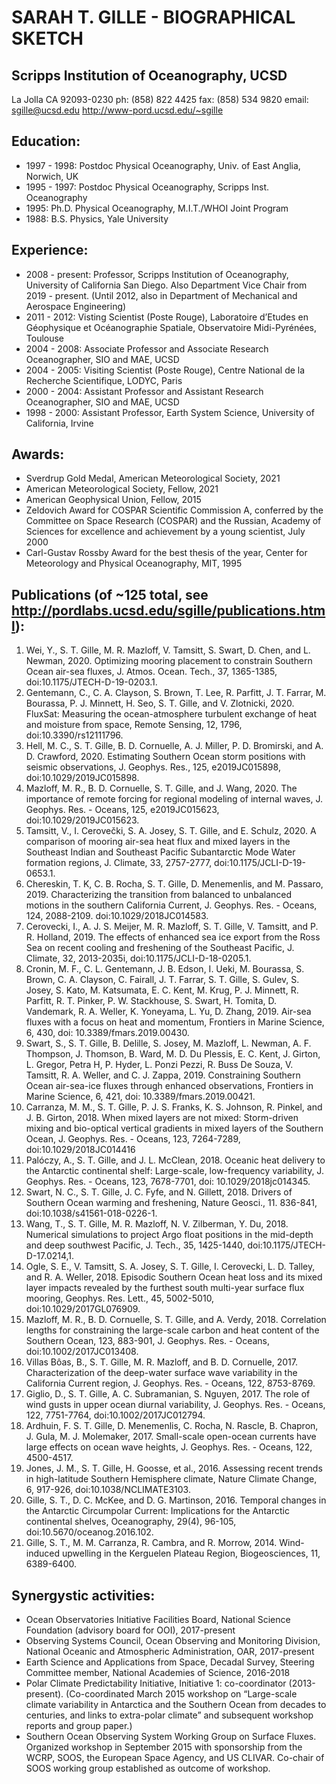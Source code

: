 # SARAH T. GILLE - BIOGRAPHICAL  SKETCH
## Scripps Institution of Oceanography, UCSD
La Jolla CA 92093-0230
ph: (858) 822 4425 fax: (858) 534 9820
email: sgille@ucsd.edu http://www-pord.ucsd.edu/~sgille

## Education:
- 1997 - 1998: Postdoc Physical Oceanography, Univ. of East Anglia, Norwich, UK
- 1995 - 1997: Postdoc Physical Oceanography, Scripps Inst. Oceanography
- 1995: Ph.D. Physical Oceanography, M.I.T./WHOI Joint Program
- 1988: B.S. Physics, Yale University

## Experience:
- 2008 - present: Professor, Scripps Institution of Oceanography, University of California San Diego.  Also Department Vice Chair from 2019 - present. (Until 2012, also in Department of Mechanical and Aerospace Engineering)
- 2011 - 2012:	Visting Scientist (Poste Rouge), Laboratoire d’Etudes en Géophysique et Océanographie Spatiale, Observatoire Midi-Pyrénées, Toulouse
- 2004 - 2008:	Associate Professor and Associate Research Oceanographer, SIO and MAE, UCSD
- 2004 - 2005:	Visiting Scientist (Poste Rouge), Centre National de la Recherche Scientifique, LODYC, Paris
- 2000 - 2004:	Assistant Professor and Assistant Research Oceanographer, SIO and MAE, UCSD
- 1998 - 2000:	Assistant Professor, Earth System Science, University of California, Irvine

## Awards:
- Sverdrup Gold Medal, American Meteorological Society, 2021
- American Meteorological Society, Fellow, 2021
- American Geophysical Union, Fellow, 2015
- Zeldovich Award for COSPAR Scientific Commission A, conferred by the Committee on Space Research (COSPAR) and the Russian, Academy of Sciences for excellence and achievement by a young scientist, July 2000
- Carl-Gustav Rossby Award for the best thesis of the year, Center for Meteorology and Physical Oceanography, MIT, 1995

## Publications (of ~125 total, see http://pordlabs.ucsd.edu/sgille/publications.html): 
1. Wei, Y., S. T. Gille, M. R. Mazloff, V. Tamsitt, S. Swart, D. Chen, and L. Newman, 2020. Optimizing mooring placement to constrain Southern Ocean air-sea fluxes, J. Atmos. Ocean. Tech., 37, 1365-1385, doi:10.1175/JTECH-D-19-0203.1.
1. Gentemann, C., C. A. Clayson, S. Brown, T. Lee, R. Parfitt, J. T. Farrar, M. Bourassa, P. J. Minnett, H. Seo, S. T. Gille, and V. Zlotnicki, 2020. FluxSat: Measuring the ocean-atmosphere turbulent exchange of heat and moisture from space, Remote Sensing, 12, 1796, doi:10.3390/rs12111796.
1. Hell, M. C., S. T. Gille, B. D. Cornuelle, A. J. Miller, P. D. Bromirski, and A. D. Crawford, 2020. Estimating Southern Ocean storm positions with seismic observations, J. Geophys. Res., 125, e2019JC015898, doi:10.1029/2019JC015898. 
1. Mazloff, M. R., B. D. Cornuelle, S. T. Gille, and J. Wang, 2020. The importance of remote forcing for regional modeling of internal waves, J. Geophys. Res. - Oceans, 125, e2019JC015623, doi:10.1029/2019JC015623. 
1. Tamsitt, V., I. Cerovečki, S. A. Josey, S. T. Gille, and E. Schulz, 2020. A comparison of mooring air-sea heat flux and mixed layers in the Southeast Indian and Southeast Pacific Subantarctic Mode Water formation regions, J. Climate, 33, 2757-2777, doi:10.1175/JCLI-D-19-0653.1. 
1. Chereskin, T. K, C. B. Rocha, S. T. Gille, D. Menemenlis, and M. Passaro, 2019. Characterizing the transition from balanced to unbalanced motions in the southern California Current, J. Geophys. Res. - Oceans, 124, 2088-2109. doi:10.1029/2018JC014583. 
1. Cerovecki, I., A. J. S. Meijer, M. R. Mazloff, S. T. Gille, V. Tamsitt, and P. R. Holland, 2019. The effects of enhanced sea ice export from the Ross Sea on recent cooling and freshening of the Southeast Pacific, J. Climate, 32, 2013-2035i, doi:10.1175/JCLI-D-18-0205.1. 
1. Cronin, M. F., C. L. Gentemann, J. B. Edson, I. Ueki, M. Bourassa, S. Brown, C. A. Clayson, C. Fairall, J. T. Farrar, S. T. Gille, S. Gulev, S. Josey, S. Kato, M. Katsumata, E. C. Kent, M. Krug, P. J. Minnett, R. Parfitt, R. T. Pinker, P. W. Stackhouse, S. Swart, H. Tomita, D. Vandemark, R. A. Weller, K. Yoneyama, L. Yu, D. Zhang, 2019. Air-sea fluxes with a focus on heat and momentum, Frontiers in Marine Science, 6, 430, doi: 10.3389/fmars.2019.00430.
1. Swart, S., S. T. Gille, B. Delille, S. Josey, M. Mazloff, L. Newman, A. F. Thompson, J. Thomson, B. Ward, M. D. Du Plessis, E. C. Kent, J. Girton, L. Gregor, Petra H, P. Hyder, L. Ponzi Pezzi, R. Buss De Souza, V. Tamsitt, R. A. Weller, and C. J. Zappa, 2019. Constraining Southern Ocean air-sea-ice fluxes through enhanced observations, Frontiers in Marine Science, 6, 421, doi: 10.3389/fmars.2019.00421.
1. Carranza, M. M., S. T. Gille, P. J. S. Franks, K. S. Johnson, R. Pinkel, and J. B. Girton, 2018. When mixed layers are not mixed: Storm-driven mixing and bio-optical vertical gradients in mixed layers of the Southern Ocean, J. Geophys. Res. - Oceans, 123, 7264-7289, doi:10.1029/2018JC014416 
1. Palóczy, A., S. T. Gille, and J. L. McClean, 2018. Oceanic heat delivery to the Antarctic continental shelf: Large-scale, low-frequency variability, J. Geophys. Res. - Oceans, 123, 7678-7701, doi: 10.1029/2018jc014345. 
1. Swart, N. C., S. T. Gille, J. C. Fyfe, and N. Gillett, 2018. Drivers of Southern Ocean warming and freshening, Nature Geosci., 11. 836-841, doi:10.1038/s41561-018-0226-1. 
1. Wang, T., S. T. Gille, M. R. Mazloff, N. V. Zilberman, Y. Du, 2018. Numerical simulations to project Argo float positions in the mid-depth and deep southwest Pacific, J. Tech., 35, 1425-1440, doi:10.1175/JTECH-D-17.0214,1. 
1. Ogle, S. E., V. Tamsitt, S. A. Josey, S. T. Gille, I. Cerovecki, L. D. Talley, and R. A. Weller, 2018. Episodic Southern Ocean heat loss and its mixed layer impacts revealed by the furthest south multi-year surface flux mooring, Geophys. Res. Lett., 45, 5002-5010, doi:10.1029/2017GL076909. 
1. Mazloff, M. R., B. D. Cornuelle, S. T. Gille, and A. Verdy, 2018. Correlation lengths for constraining the large-scale carbon and heat content of the Southern Ocean, 123, 883-901, J. Geophys. Res. - Oceans, doi:10.1002/2017JC013408. 
1. Villas Bôas, B., S. T. Gille, M. R. Mazloff, and B. D. Cornuelle, 2017. Characterization of the deep-water surface wave variability in the California Current region, J. Geophys. Res. - Oceans, 122, 8753-8769. 
1. Giglio, D., S. T. Gille, A. C. Subramanian, S. Nguyen, 2017. The role of wind gusts in upper ocean diurnal variability, J. Geophys. Res. - Oceans, 122, 7751-7764, doi:10.1002/2017JC012794.
1. Ardhuin, F. S. T. Gille, D. Menemenlis, C. Rocha, N. Rascle, B. Chapron, J. Gula, M. J. Molemaker, 2017. Small-scale open-ocean currents have large effects on ocean wave heights, J. Geophys. Res. - Oceans, 122, 4500-4517.
1. Jones, J. M., S. T. Gille, H. Goosse, et al., 2016. Assessing recent trends in high-latitude Southern Hemisphere climate, Nature Climate Change, 6, 917-926, doi:10.1038/NCLIMATE3103.
1. Gille, S. T., D. C. McKee, and D. G. Martinson, 2016. Temporal changes in the Antarctic Circumpolar Current: Implications for the Antarctic continental shelves, Oceanography, 29(4), 96-105, doi:10.5670/oceanog.2016.102.
1. Gille, S. T., M. M. Carranza, R. Cambra, and R. Morrow, 2014. Wind-induced upwelling in the Kerguelen Plateau Region, Biogeosciences, 11, 6389-6400.

## Synergystic activities:
- Ocean Observatories Initiative Facilities Board, National Science Foundation (advisory board for OOI), 2017-present
- Observing Systems Council, Ocean Observing and Monitoring Division, National Oceanic and Atmospheric Administration, OAR, 2017-present
- Earth Science and Applications from Space, Decadal Survey, Steering Committee member, National Academies of Science, 2016-2018
- Polar Climate Predictability Initiative, Initiative 1:  co-coordinator (2013-present).  (Co-coordinated March 2015 workshop on “Large-scale climate variability in Antarctica and the Southern Ocean from decades to centuries, and links to extra-polar climate” and subsequent workshop reports and group paper.)
- Southern Ocean Observing System Working Group on Surface Fluxes.  Organized workshop in September 2015 with sponsorship from the WCRP, SOOS, the European Space Agency, and US CLIVAR.  Co-chair of SOOS working group established as outcome of workshop.  


